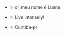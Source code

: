 - ✨ oi, meu nome é Luana

- ✨ Live intensely!

- ✨ Curitiba-pr


<!---
luzinhah/luzinhah is a ✨ special ✨ repository because its `README.md` (this file) appears on your GitHub profile.
You can click the Preview link to take a look at your changes.
--->
